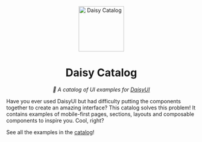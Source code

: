 <div align="center">

<img alt="Daisy Catalog" width="120" src="https://github.com/willpinha/daisy-catalog/assets/86596621/ee38de70-3564-4c55-af1f-e5f0d7c9092e" />

# Daisy Catalog

*🌸 A catalog of UI examples for [DaisyUI](https://github.com/saadeghi/daisyui)*

</div>

Have you ever used DaisyUI but had difficulty putting the components together to create an amazing interface? This catalog solves this problem! It contains
examples of mobile-first pages, sections, layouts and composable components to inspire you. Cool, right?

See all the examples in the [catalog](https://willpinha.github.io/daisy-catalog)!
